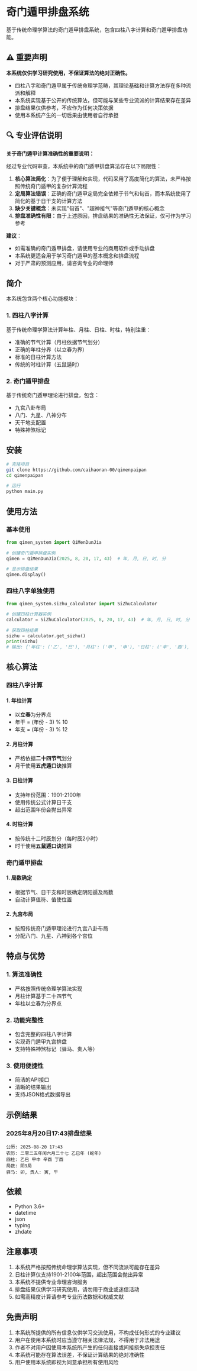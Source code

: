 # 奇门遁甲排盘系统

基于传统命理学算法的奇门遁甲排盘系统，包含四柱八字计算和奇门遁甲排盘功能。

## ⚠️ 重要声明

**本系统仅供学习研究使用，不保证算法的绝对正确性。** 
- 四柱八字和奇门遁甲属于传统命理学范畴，其理论基础和计算方法存在多种流派和解释
- 本系统实现基于公开的传统算法，但可能与某些专业流派的计算结果存在差异
- 排盘结果仅供参考，不应作为任何决策依据
- 使用本系统产生的一切后果由使用者自行承担

## 🔍 专业评估说明

**关于奇门遁甲计算准确性的重要说明：**

经过专业代码审查，本系统中的奇门遁甲排盘算法存在以下局限性：

1. **核心算法简化**：为了便于理解和实现，代码采用了高度简化的算法，未严格按照传统奇门遁甲的复杂计算流程
2. **定局算法错误**：正确的奇门遁甲定局完全依赖于节气和旬首，而本系统使用了简化的基于日干支的计算方法
3. **缺少关键概念**：未实现"旬首"、"超神接气"等奇门遁甲的核心概念
4. **排盘准确性有限**：由于上述原因，排盘结果的准确性无法保证，仅可作为学习参考

**建议**：
- 如需准确的奇门遁甲排盘，请使用专业的商用软件或手动排盘
- 本系统更适合用于学习奇门遁甲的基本概念和排盘流程
- 对于严肃的预测应用，请咨询专业的命理师

## 简介

本系统包含两个核心功能模块：

### 1. 四柱八字计算
基于传统命理学算法计算年柱、月柱、日柱、时柱，特别注重：
- 准确的节气计算（月柱依据节气划分）
- 正确的年柱分界（以立春为界）
- 标准的日柱计算方法
- 传统的时柱计算（五鼠遁时）

### 2. 奇门遁甲排盘
基于传统奇门遁甲理论进行排盘，包含：
- 九宫八卦布局
- 八门、九星、八神分布
- 天干地支配置
- 特殊神煞标记

## 安装

```bash
# 克隆项目
git clone https://github.com/caihaoran-00/qimenpaipan
cd qimenpaipan

# 运行
python main.py
```

## 使用方法

### 基本使用

```python
from qimen_system import QiMenDunJia

# 创建奇门遁甲排盘实例
qimen = QiMenDunJia(2025, 8, 20, 17, 43)  # 年, 月, 日, 时, 分

# 显示排盘结果
qimen.display()
```

### 四柱八字单独使用

```python
from qimen_system.sizhu_calculator import SiZhuCalculator

# 创建四柱计算器实例
calculator = SiZhuCalculator(2025, 8, 20, 17, 43)  # 年, 月, 日, 时, 分

# 获取四柱结果
sizhu = calculator.get_sizhu()
print(sizhu)
# 输出: {'年柱': ('乙', '巳'), '月柱': ('甲', '申'), '日柱': ('辛', '酉'), '时柱': ('丁', '酉')}
```

## 核心算法

### 四柱八字计算

#### 1. 年柱计算
- 以**立春**为分界点
- 年干 = (年份 - 3) % 10
- 年支 = (年份 - 3) % 12

#### 2. 月柱计算
- 严格依据**二十四节气**划分
- 月干使用**五虎遁口诀**推算

#### 3. 日柱计算
- 支持年份范围：1901-2100年
- 使用传统公式计算日干支
- 超出范围年份会抛出异常

#### 4. 时柱计算
- 按传统十二时辰划分（每时辰2小时）
- 时干使用**五鼠遁口诀**推算

### 奇门遁甲排盘

#### 1. 局数确定
- 根据节气、日干支和时辰确定阴阳遁及局数
- 自动计算值符、值使位置

#### 2. 九宫布局
- 按照传统奇门遁甲理论进行九宫八卦布局
- 分配八门、九星、八神到各个宫位

## 特点与优势

### 1. 算法准确性
- 严格按照传统命理学算法实现
- 月柱计算基于二十四节气
- 年柱以立春为分界点

### 2. 功能完整性
- 包含完整的四柱八字计算
- 实现奇门遁甲九宫排盘
- 支持特殊神煞标记（驿马、贵人等）

### 3. 使用便捷性
- 简洁的API接口
- 清晰的结果输出
- 支持JSON格式数据导出

## 示例结果

### 2025年8月20日17:43排盘结果
```
公历: 2025-08-20 17:43
农历: 二零二五年闰六月二十七 乙巳年 (蛇年)
四柱: 乙巳 甲申 辛酉 丁酉
局数: 阴9局
驿马: 卯, 贵人: 寅, 午
```

## 依赖

- Python 3.6+
- datetime
- json
- typing
- zhdate

## 注意事项

1. 本系统严格按照传统命理学算法实现，但不同流派可能存在差异
2. 日柱计算仅支持1901-2100年范围，超出范围会抛出异常
3. 本系统不提供专业命理咨询服务
4. 排盘结果仅供学习研究使用，请勿用于商业或迷信活动
5. 如需高精度计算请参考专业历法数据和权威文献

## 免责声明

1. 本系统所提供的所有信息仅供学习交流使用，不构成任何形式的专业建议
2. 用户在使用本系统时应当遵守相关法律法规，不得用于非法用途
3. 作者不对用户因使用本系统所产生的任何直接或间接损失承担责任
4. 本系统可能存在算法误差，不保证计算结果的绝对准确性
5. 用户使用本系统即视为同意承担所有使用风险
